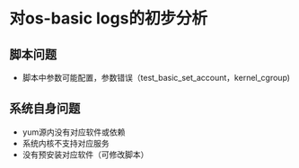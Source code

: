 # 对os-basic logs的初步分析

## 脚本问题

- 脚本中参数可能配置，参数错误（test_basic_set_account，kernel_cgroup)

## 系统自身问题
- yum源内没有对应软件或依赖
- 系统内核不支持对应服务
- 没有预安装对应软件（可修改脚本）


